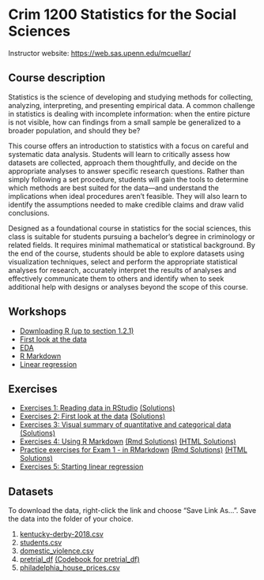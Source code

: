 # Crim 1200 Statistics for the Social Sciences


Instructor website: https://web.sas.upenn.edu/mcuellar/

## Course description

Statistics is the science of developing and studying methods for
collecting, analyzing, interpreting, and presenting empirical data. A
common challenge in statistics is dealing with incomplete information:
when the entire picture is not visible, how can findings from a small
sample be generalized to a broader population, and should they be?

This course offers an introduction to statistics with a focus on careful
and systematic data analysis. Students will learn to critically assess
how datasets are collected, approach them thoughtfully, and decide on
the appropriate analyses to answer specific research questions. Rather
than simply following a set procedure, students will gain the tools to
determine which methods are best suited for the data—and understand the
implications when ideal procedures aren’t feasible. They will also learn
to identify the assumptions needed to make credible claims and draw
valid conclusions.

Designed as a foundational course in statistics for the social sciences,
this class is suitable for students pursuing a bachelor’s degree in
criminology or related fields. It requires minimal mathematical or
statistical background. By the end of the course, students should be
able to explore datasets using visualization techniques, select and
perform the appropriate statistical analyses for research, accurately
interpret the results of analyses and effectively communicate them to
others and identify when to seek additional help with designs or
analyses beyond the scope of this course.

## Workshops

- [Downloading R (up to section
  1.2.1)](https://moderndive.netlify.app/1-getting-started.html)
- [First look at the
  data](https://mariacuellar.github.io/crim_data_analysis/workshops/firstlook.html)
- [EDA](https://mariacuellar.github.io/crim_data_analysis/workshops/EDA.html)
- [R
  Markdown](https://mariacuellar.github.io/crim_data_analysis/workshops/Rmarkdown.html)
- [Linear
  regression](https://mariacuellar.github.io/crim_data_analysis/workshops/LinearRegression.html)

## Exercises

- [Exercises 1: Reading data in
  RStudio](https://raw.githubusercontent.com/mariacuellar/crim_data_analysis/refs/heads/main/exercises/Exercises%201%20-%20questions.R)
  [(Solutions)](https://raw.githubusercontent.com/mariacuellar/crim_data_analysis/refs/heads/main/exercises/Exercises%201%20-%20solutions.R)
- [Exercises 2: First look at the
  data](https://raw.githubusercontent.com/mariacuellar/crim_data_analysis/refs/heads/main/exercises/Exercises%202%20-%20questions.R)
  [(Solutions)](https://raw.githubusercontent.com/mariacuellar/crim_data_analysis/refs/heads/main/exercises/Exercises%202%20-%20solutions.R)
- [Exercises 3: Visual summary of quantitative and categorical
  data](https://raw.githubusercontent.com/mariacuellar/crim_data_analysis/refs/heads/main/exercises/Exercises%203%20-%20questions.R)
  [(Solutions)](https://raw.githubusercontent.com/mariacuellar/crim_data_analysis/refs/heads/main/exercises/Exercises%203%20-%20solutions.R)
- [Exercises 4: Using R
  Markdown](https://raw.githubusercontent.com/mariacuellar/crim_data_analysis/refs/heads/main/exercises/Exercises%204%20-%20questions.R)
  [(Rmd
  Solutions)](https://raw.githubusercontent.com/mariacuellar/crim_data_analysis/refs/heads/main/exercises/Exercises%204%20-%20solutions.rmd)
  [(HTML
  Solutions)](https://mariacuellar.github.io/crim_data_analysis/exercises/Exercises-4---solutions.html)
- [Practice exercises for Exam 1 - in
  RMarkdown](https://raw.githubusercontent.com/mariacuellar/crim_data_analysis/refs/heads/main/exercises/Exam%201%20practice%20-%20questions.Rmd)
  [(Rmd
  Solutions)](https://raw.githubusercontent.com/mariacuellar/crim_data_analysis/refs/heads/main/exercises/Exam%201%20practice%20-%20solutions.Rmd)
  [(HTML
  Solutions)](https://mariacuellar.github.io/crim_data_analysis/exercises/Exam-1-practice---solutions.html)
- [Exercises 5: Starting linear
  regression](https://raw.githubusercontent.com/mariacuellar/crim_data_analysis/refs/heads/main/exercises/Exercises%205%20-%20questions.rmd)

## Datasets

To download the data, right-click the link and choose “Save Link As…”.
Save the data into the folder of your choice.

1.  [kentucky-derby-2018.csv](data/kentucky-derby-2018.csv)
2.  [students.csv](data/students.csv)
3.  [domestic_violence.csv](data/domestic_violence.csv)
4.  [pretrial_df](data/pretrial_df.csv) [(Codebook for
    pretrial_df)](https://raw.githubusercontent.com/mariacuellar/crim_data_analysis/refs/heads/main/data/codebook%20for%20pretrial_df.txt)
5.  [philadelphia_house_prices.csv](data/philadelphia_house_prices.csv)
